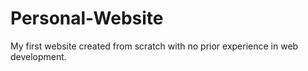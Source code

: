 # Personal-Website
My first website created from scratch with no prior experience in web development.

